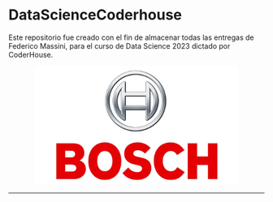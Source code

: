# DataScienceCoderhouse
Este repositorio fue creado con el fin de almacenar todas las entregas de Federico Massini, para el curso de Data Science 2023 dictado por CoderHouse.

<p align="center">
  <img src="Otros/LOGO.jpeg" width="400" alt="logo"/>
</p>

---

